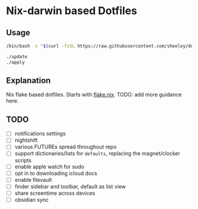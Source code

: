 # Nix-darwin based Dotfiles

## Usage

```sh
/bin/bash -c "$(curl -fsSL https://raw.githubusercontent.com/sheeley/dotfiles/main/initial_setup.sh)"
```

```sh
./update
./apply
```

## Explanation

Nix flake based dotfiles. Starts with [flake.nix](flake.nix).
TODO: add more guidance here.

## TODO

- [ ] notifications settings
- [ ] nightshift
- [ ] various FUTUREs spread throughout repo
- [ ] support dictionaries/lists for `defaults`, replacing the magnet/clocker scripts
- [ ] enable apple watch for sudo
- [ ] opt in to downloading icloud docs
- [ ] enable filevault
- [ ] finder sidebar and toolbar, default as list view
- [ ] share screentime across devices
- [ ] obsidian sync
